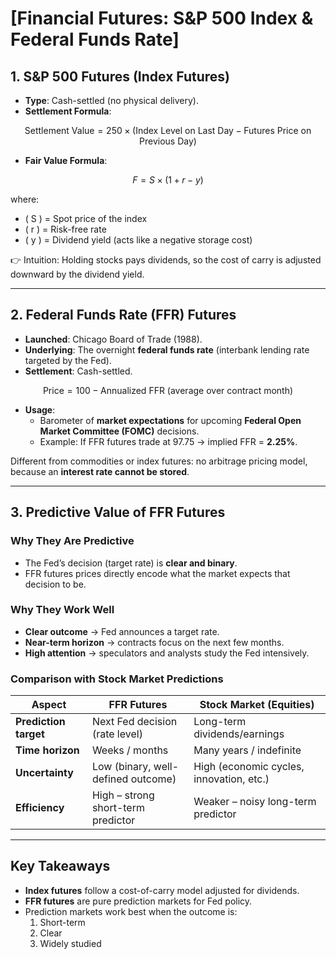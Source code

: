 
# [Financial Futures: S&P 500 Index & Federal Funds Rate]

## 1. S&P 500 Futures (Index Futures)

* **Type**: Cash-settled (no physical delivery).
* **Settlement Formula**:

$$
\text{Settlement Value} = 250 \times \big( \text{Index Level on Last Day} - \text{Futures Price on Previous Day} \big)
$$

* **Fair Value Formula**:

$$
F = S \times (1 + r - y)
$$

where:  

- \( S \) = Spot price of the index  
- \( r \) = Risk-free rate  
- \( y \) = Dividend yield (acts like a negative storage cost)  

👉 Intuition: Holding stocks pays dividends, so the cost of carry is adjusted downward by the dividend yield.

---

## 2. Federal Funds Rate (FFR) Futures

* **Launched**: Chicago Board of Trade (1988).  
* **Underlying**: The overnight **federal funds rate** (interbank lending rate targeted by the Fed).  
* **Settlement**: Cash-settled.  

$$
\text{Price} = 100 - \text{Annualized FFR (average over contract month)}
$$

* **Usage**:
  - Barometer of **market expectations** for upcoming **Federal Open Market Committee (FOMC)** decisions.  
  - Example: If FFR futures trade at 97.75 → implied FFR = **2.25%**.  

 Different from commodities or index futures: no arbitrage pricing model, because an **interest rate cannot be stored**.

---

## 3. Predictive Value of FFR Futures

### Why They Are Predictive
- The Fed’s decision (target rate) is **clear and binary**.  
- FFR futures prices directly encode what the market expects that decision to be.  

### Why They Work Well
- **Clear outcome** → Fed announces a target rate.  
- **Near-term horizon** → contracts focus on the next few months.  
- **High attention** → speculators and analysts study the Fed intensively.  

### Comparison with Stock Market Predictions

| Aspect                | FFR Futures                        | Stock Market (Equities)                  |
| --------------------- | ---------------------------------- | ---------------------------------------- |
| **Prediction target** | Next Fed decision (rate level)     | Long-term dividends/earnings             |
| **Time horizon**      | Weeks / months                     | Many years / indefinite                  |
| **Uncertainty**       | Low (binary, well-defined outcome) | High (economic cycles, innovation, etc.) |
| **Efficiency**        | High – strong short-term predictor | Weaker – noisy long-term predictor       |

---

##  Key Takeaways

- **Index futures** follow a cost-of-carry model adjusted for dividends.  
- **FFR futures** are pure prediction markets for Fed policy.  
- Prediction markets work best when the outcome is:  
  1. Short-term  
  2. Clear  
  3. Widely studied  
